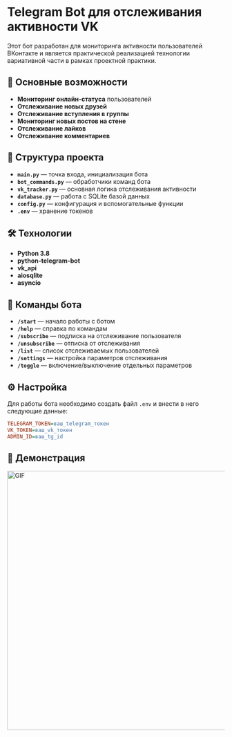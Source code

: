# Telegram Bot для отслеживания активности VK

Этот бот разработан для мониторинга активности пользователей ВКонтакте и является практической реализацией технологии вариативной части в рамках проектной практики.

## 🚀 Основные возможности

- **Мониторинг онлайн-статуса** пользователей  
- **Отслеживание новых друзей**  
- **Отслеживание вступления в группы**  
- **Мониторинг новых постов на стене**  
- **Отслеживание лайков**  
- **Отслеживание комментариев**

## 📂 Структура проекта

- **`main.py`** — точка входа, инициализация бота  
- **`bot_commands.py`** — обработчики команд бота  
- **`vk_tracker.py`** — основная логика отслеживания активности  
- **`database.py`** — работа с SQLite базой данных  
- **`config.py`** — конфигурация и вспомогательные функции  
- **`.env`** — хранение токенов

## 🛠 Технологии

- **Python 3.8**  
- **python-telegram-bot**  
- **vk_api**  
- **aiosqlite**  
- **asyncio**

## 📝 Команды бота

- **`/start`** — начало работы с ботом  
- **`/help`** — справка по командам  
- **`/subscribe`** — подписка на отслеживание пользователя  
- **`/unsubscribe`** — отписка от отслеживания  
- **`/list`** — список отслеживаемых пользователей  
- **`/settings`** — настройка параметров отслеживания  
- **`/toggle`** — включение/выключение отдельных параметров

## ⚙ Настройка

Для работы бота необходимо создать файл `.env` и внести в него следующие данные:

```ini
TELEGRAM_TOKEN=ваш_telegram_токен
VK_TOKEN=ваш_vk_токен
ADMIN_ID=ваш_tg_id
```

## 🎥 Демонстрация

<img src="rec.gif" alt="GIF" width="600">